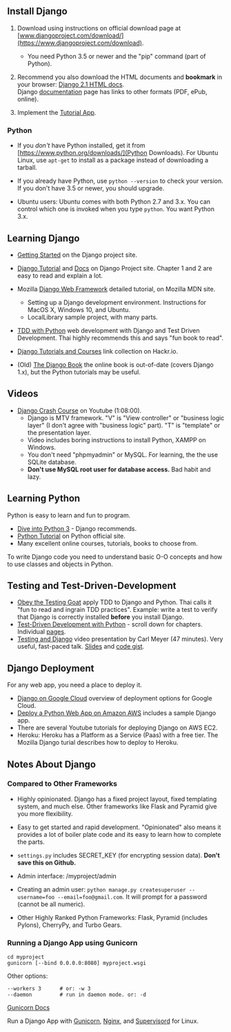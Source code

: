 ## Install Django

1. Download using instructions on official download page at [www.djangoproject.com/download/](https://www.djangoproject.com/download).
    - You need Python 3.5 or newer and the "pip" command (part of Python).

2. Recommend you also download the HTML documents and **bookmark** in your browser: [Django 2.1 HTML docs](https://docs.djangoproject.com/m/docs/django-docs-2.1-en.zip).    
   Django [documentation](https://docs.djangoproject.com/en/2.1/) page has links to other formats (PDF, ePub, online).

3. Implement the [Tutorial App](https://docs.djangoproject.com/en/2.1/intro/).

### Python

* If you *don't* have Python installed, get it from [https://www.python.org/downloads/](Python Downloads).  For Ubuntu Linux, use `apt-get` to install as a package instead of downloading a tarball.

* If you already have Python, use `python --version` to check your version. If you don't have 3.5 or newer, you should upgrade.

* Ubuntu users: Ubuntu comes with both Python 2.7 and 3.x.  You can control which one is invoked when you type `python`.  You want Python 3.x.


## Learning Django

* [Getting Started](https://www.djangoproject.com/start/) on the Django project site.
* [Django Tutorial](https://docs.djangoproject.com/en/2.1/intro/) and [Docs](https://docs.djangoproject.com/en/2.1/) on Django Project site.  Chapter 1 and 2 are easy to read and explain a lot.
* Mozilla [Django Web Framework](https://developer.mozilla.org/en-US/docs/Learn/Server-side/Django) detailed tutorial, on Mozilla MDN site.
  - Setting up a Django development environment. Instructions for MacOS X, Windows 10, and Ubuntu.
  - LocalLibrary sample project, with many parts.
* [TDD with Python](https://www.obeythetestinggoat.com) web development with Django and Test Driven Development.  Thai highly recommends this and says "fun book to read".
* [Django Tutorials and Courses](https://hackr.io/tutorials/learn-django) link collection on Hackr.io.

* (Old) [The Django Book](https://djangobook.com) the online book is out-of-date (covers Django 1.x), but the Python tutorials may be useful.

## Videos

* [Django Crash Course](https://www.youtube.com/watch?v=D6esTdOLXh4) on Youtube (1:08:00).
   - Django is MTV framework. "V" is "View controller" or "business logic layer" (I don't agree with "business logic" part). "T" is "template" or the presentation layer.
   - Video includes boring instructions to install Python, XAMPP on Windows. 
   - You don't need "phpmyadmin" or MySQL.  For learning, the the use SQLite database.
   - **Don't use MySQL root user for database access.** Bad habit and lazy.

## Learning Python

Python is easy to learn and fun to program. 

* [Dive into Python 3](http://www.diveintopython3.net/) - Django recommends.
* [Python Tutorial](https://docs.python.org/3/tutorial/) on Python official site.
* Many excellent online courses, tutorials, books to choose from.

To write Django code you need to understand basic O-O concepts and how to use classes and objects in Python.

## Testing and Test-Driven-Development

* [Obey the Testing Goat](http://www.obeythetestinggoat.com/) apply TDD to Django and Python. Thai calls it "fun to read and ingrain TDD practices".  Example: write a test to verify that Django is correctly installed **before** you install Django.
* [Test-Driven Development with Python](http://www.obeythetestinggoat.com/) - scroll down for chapters.  Individual [pages](http://www.obeythetestinggoat.com/pages/book.html).
* [Testing and Django](https://pyvideo.org/pycon-us-2012/testing-and-django.html) video presentation by Carl Meyer (47 minutes). Very useful, fast-paced talk. [Slides](https://github.com/carljm/django-testing-slides) and [code gist](https://gist.github.com/carljm/1450104).
 

## Django Deployment

For any web app, you need a place to deploy it.

* [Django on Google Cloud](https://cloud.google.com/python/django/) overview of deployment options for Google Cloud.
* [Deploy a Python Web App on Amazon AWS](https://aws.amazon.com/getting-started/projects/deploy-python-application/) includes a sample Django app.
* There are several Youtube tutorials for deploying Django on AWS EC2.
* Heroku: Heroku has a Platform as a Service (Paas) with a free tier.  The Mozilla Django turial describes how to deploy to Heroku.


## Notes About Django

### Compared to Other Frameworks

* Highly opinionated.  Django has a fixed project layout, fixed templating system, and much else.  Other frameworks like Flask and Pyramid give you more flexibility.
* Easy to get started and rapid development. "Opinionated" also means it provides a lot of boiler plate code and its easy to learn how to complete the parts.

* `settings.py` includes SECRET_KEY (for encrypting session data). **Don't save this on Github.**
* Admin interface: /myproject/admin
* Creating an admin user: `python manage.py createsuperuser --username=foo --email=foo@gmail.com`. It will prompt for a password (cannot be all numeric).

* Other Highly Ranked Python Frameworks: Flask, Pyramid (includes Pylons), CherryPy, and Turbo Gears.

### Running a Django App using Gunicorn

    cd myproject
    gunicorn [--bind 0.0.0.0:8080] myproject.wsgi

Other options:

    --workers 3      # or: -w 3
    --daemon         # run in daemon mode. or: -d

[Gunicorn Docs](http://docs.gunicorn.org/en/stable)

Run a Django App with [Gunicorn](http://rahmonov.me/posts/run-a-django-app-with-gunicorn-in-ubuntu-16-04/), 
[Nginx](http://rahmonov.me/posts/run-a-django-app-with-nginx-and-gunicorn/),
and [Supervisord](http://rahmonov.me/posts/run-a-django-app-with-nginx-gunicorn-and-supervisor/) for Linux.
